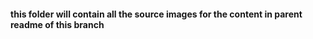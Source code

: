 #### this folder will contain all the source images for the content in parent readme of this branch
